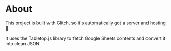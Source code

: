 # About

This project is built with Glitch, so it's automatically got a server and hosting :tada:

It uses the Tabletop.js library to fetch Google Sheets contents and convert it into clean JSON. 